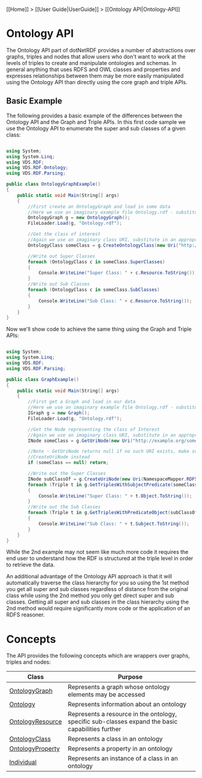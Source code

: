[[Home]] > [[User Guide|UserGuide]] > [[Ontology API|Ontology-API]]

# Ontology API 

The Ontology API part of dotNetRDF provides a number of abstractions over graphs, triples and nodes that allow users who don't want to work at the levels of triples to create and manipulate ontologies and schemas. In general anything that uses RDFS and OWL classes and properties and expresses relationships between them may be more easily manipulated using the Ontology API than directly using the core graph and triple APIs.

## Basic Example 

The following provides a basic example of the differences between the Ontology API and the Graph and Triple APIs. In this first code sample we use the Ontology API to enumerate the super and sub classes of a given class:

```csharp

using System;
using System.Linq;
using VDS.RDF;
using VDS.RDF.Ontology;
using VDS.RDF.Parsing;

public class OntologyGraphExample()
{
	public static void Main(String[] args)
	{
		//First create an OntologyGraph and load in some data
		//Here we use an imaginary example file Ontology.rdf - substitute in an appropriate filename
		OntologyGraph g = new OntologyGraph();
		FileLoader.Load(g, "Ontology.rdf");

		//Get the class of interest
		//Again we use an imaginary class URI, substitute in an appropriate URI
		OntologyClass someClass = g.CreateOntologyClass(new Uri("http://example.org/someClass"));

		//Write out Super Classes
		foreach (OntologyClass c in someClass.SuperClasses)
		{
			Console.WriteLine("Super Class: " + c.Resource.ToString());
		}
		//Write out Sub Classes
		foreach (OntologyClass c in someClass.SubClasses)
		{
			Console.WriteLine("Sub Class: " + c.Resource.ToString());
		}
	}
}
```

Now we'll show code to achieve the same thing using the Graph and Triple APIs:

```csharp

using System;
using System.Linq;
using VDS.RDF;
using VDS.RDF.Parsing;

public class GraphExample()
{
	public static void Main(String[] args)
	{
		//First get a Graph and load in our data
		//Here we use an imaginary example file Ontology.rdf - substitute in an appropriate filename
		IGraph g = new Graph();
		FileLoader.Load(g, "Ontology.rdf");

		//Get the Node representing the class of Interest
		//Again we use an imaginary class URI, substitute in an appropriate URI
		INode someClass = g.GetUriNode(new Uri("http://example.org/someClass"));

		//Note - GetUriNode returns null if no such URI exists, make sure to check for this or use
		//CreateUriNode instead
		if (someClass == null) return;

		//Write out the Super Classes
		INode subClassOf = g.CreateUriNode(new Uri(NamespaceMapper.RDFS + "subClassOf"));
		foreach (Triple t in g.GetTriplesWithSubjectPredicate(someClass, subClassOf))
		{
			Console.WriteLine("Super Class: " + t.Object.ToString());
		}
		//Write out the Sub Classes
		foreach (Triple t in g.GetTriplesWithPredicateObject(subClassOf, someClass))
		{
			Console.WriteLine("Sub Class: " + t.Subject.ToString());
		}
	}
}
```

While the 2nd example may not seem like much more code it requires the end user to understand how the RDF is structured at the triple level in order to retrieve the data.

An additional advantage of the Ontology API approach is that it will automatically traverse the class hierarchy for you so using the 1st method you get all super and sub classes regardless of distance from the original class while using the 2nd method you only get direct super and sub classes. Getting all super and sub classes in the class hierarchy using the 2nd method would require significantly more code or the application of an RDFS reasoner.

# Concepts 

The API provides the following concepts which are wrappers over graphs, triples and nodes:

| Class | Purpose |
| --- | --- |
| [OntologyGraph](https://dotnetrdf.github.io/api/html/T_VDS_RDF_Ontology_OntologyGraph.htm) | Represents a graph whose ontology elements may be accessed |
| [Ontology](https://dotnetrdf.github.io/api/html/T_VDS_RDF_Ontology_Ontology.htm) | Represents information about an ontology |
| [OntologyResource](https://dotnetrdf.github.io/api/html/T_VDS_RDF_Ontology_OntologyResource.htm) | Represents a resource in the ontology, specific sub-classes expand the basic capabilities further |
| [OntologyClass](https://dotnetrdf.github.io/api/html/T_VDS_RDF_Ontology_OntologyClass.htm) | Represents a class in an ontology |
| [OntologyProperty](https://dotnetrdf.github.io/api/html/T_VDS_RDF_Ontology_OntologyProperty.htm) | Represents a property in an ontology |
| [Individual](https://dotnetrdf.github.io/api/html/T_VDS_RDF_Ontology_Individual.htm) | Represents an instance of a class in an ontology |